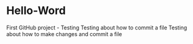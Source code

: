 # Hello-Word
First GitHub project - Testing
Testing about how to commit a file
Testing about how to make changes and commit a file
